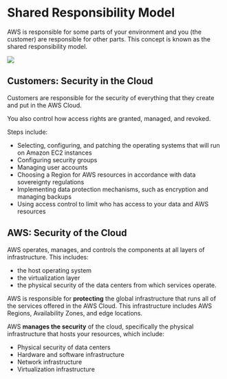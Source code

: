 # Shared Responsibility Model

AWS is responsible for some parts of your environment and you (the customer) are responsible for other parts. This concept is known as the shared responsibility model.

![](https://docs.aws.amazon.com/images/whitepapers/latest/security-overview-aws-lambda/images/shared-responsibility.png)


## Customers: Security in the Cloud

Customers are responsible for the security of everything that they create and put in the AWS Cloud.

You also control how access rights are granted, managed, and revoked.

Steps include:
- Selecting, configuring, and patching the operating systems that will run on Amazon EC2 instances
- Configuring security groups
- Managing user accounts
- Choosing a Region for AWS resources in accordance with data sovereignty regulations
- Implementing data protection mechanisms, such as encryption and managing backups
- Using access control to limit who has access to your data and AWS resources


## AWS: Security of the Cloud

AWS operates, manages, and controls the components at all layers of infrastructure. This includes:
- the host operating system
- the virtualization layer
- the physical security of the data centers from which services operate.

AWS is responsible for **protecting** the global infrastructure that runs all of the services offered in the AWS Cloud. This infrastructure includes AWS Regions, Availability Zones, and edge locations.

AWS **manages the security** of the cloud, specifically the physical infrastructure that hosts your resources, which include:

- Physical security of data centers
- Hardware and software infrastructure
- Network infrastructure
- Virtualization infrastructure